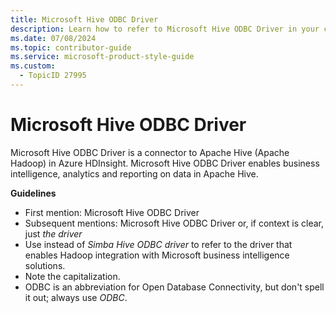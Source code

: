 ```yaml
---
title: Microsoft Hive ODBC Driver
description: Learn how to refer to Microsoft Hive ODBC Driver in your content.
ms.date: 07/08/2024
ms.topic: contributor-guide
ms.service: microsoft-product-style-guide
ms.custom:
  - TopicID 27995
---
```



# Microsoft Hive ODBC Driver

Microsoft Hive ODBC Driver is a connector to Apache Hive (Apache Hadoop) in Azure HDInsight. Microsoft Hive ODBC Driver enables business intelligence, analytics and reporting on data in Apache Hive.  

**Guidelines**

- First mention: Microsoft Hive ODBC Driver  
- Subsequent mentions: Microsoft Hive ODBC Driver or, if context is clear, just *the driver*  
- Use instead of *Simba Hive ODBC driver* to refer to the driver that enables Hadoop integration with Microsoft business intelligence solutions.  
- Note the capitalization.  
- ODBC is an abbreviation for Open Database Connectivity, but don't spell it out; always use *ODBC*.  

